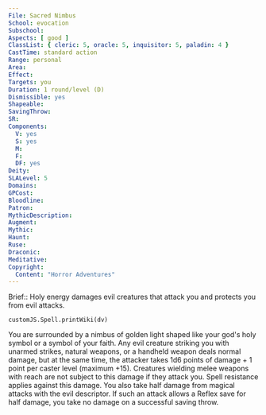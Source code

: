 ```yaml
---
File: Sacred Nimbus
School: evocation
Subschool: 
Aspects: [ good ]
ClassList: { cleric: 5, oracle: 5, inquisitor: 5, paladin: 4 }
CastTime: standard action
Range: personal
Area: 
Effect: 
Targets: you
Duration: 1 round/level (D)
Dismissible: yes
Shapeable: 
SavingThrow: 
SR: 
Components:
  V: yes
  S: yes
  M: 
  F: 
  DF: yes
Deity: 
SLALevel: 5
Domains: 
GPCost: 
Bloodline: 
Patron: 
MythicDescription: 
Augment: 
Mythic: 
Haunt: 
Ruse: 
Draconic: 
Meditative: 
Copyright:
  Content: "Horror Adventures"
---
```

Brief:: Holy energy damages evil creatures that attack you and protects you from evil attacks.

```dataviewjs
customJS.Spell.printWiki(dv)
```

You are surrounded by a nimbus of golden light shaped like your god's holy symbol or a symbol of your faith. Any evil creature striking you with unarmed strikes, natural weapons, or a handheld weapon deals normal damage, but at the same time, the attacker takes 1d6 points of damage + 1 point per caster level (maximum +15). Creatures wielding melee weapons with reach are not subject to this damage if they attack you. Spell resistance applies against this damage. You also take half damage from magical attacks with the evil descriptor. If such an attack allows a Reflex save for half damage, you take no damage on a successful saving throw.
